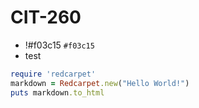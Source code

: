 # CIT-260


- !#f03c15 `#f03c15`
- test
```ruby
require 'redcarpet'
markdown = Redcarpet.new("Hello World!")
puts markdown.to_html
```
